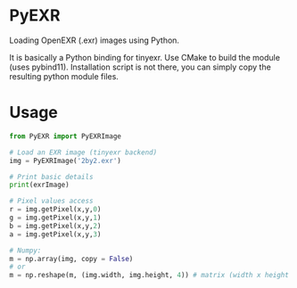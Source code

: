 # PyEXR
Loading OpenEXR (.exr) images using Python. 

It is basically a Python binding for tinyexr. Use CMake to build the module (uses pybind11). Installation script is not there, you can simply copy the resulting python module files.

# Usage
```python
from PyEXR import PyEXRImage 

# Load an EXR image (tinyexr backend)
img = PyEXRImage('2by2.exr')

# Print basic details
print(exrImage) 

# Pixel values access
r = img.getPixel(x,y,0)
g = img.getPixel(x,y,1)
b = img.getPixel(x,y,2)
a = img.getPixel(x,y,3)

# Numpy:
m = np.array(img, copy = False)
# or
m = np.reshape(m, (img.width, img.height, 4)) # matrix (width x height x channels)
```
